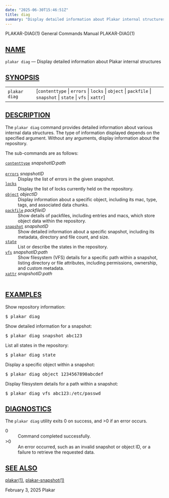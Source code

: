 ```yaml
---
date: "2025-06-30T15:46:51Z"
title: diag
summary: "Display detailed information about Plakar internal structures"
---
```

<div class="head" role="doc-pageheader" aria-label="Manual header
  line"><span class="head-ltitle">PLAKAR-DIAG(1)</span>
  <span class="head-vol">General Commands Manual</span>
  <span class="head-rtitle">PLAKAR-DIAG(1)</span></div>
<main class="manual-text">
<section class="Sh">
<h2 class="Sh" id="NAME"><a class="permalink" href="#NAME">NAME</a></h2>
<p class="Pp"><code class="Nm">plakar diag</code> &#x2014;
    <span class="Nd" role="doc-subtitle">Display detailed information about
    Plakar internal structures</span></p>
</section>
<section class="Sh">
<h2 class="Sh" id="SYNOPSIS"><a class="permalink" href="#SYNOPSIS">SYNOPSIS</a></h2>
<table class="Nm">
  <tr>
    <td><code class="Nm">plakar diag</code></td>
    <td>[<code class="Cm">contenttype</code> | <code class="Cm">errors</code> |
      <code class="Cm">locks</code> | <code class="Cm">object</code> |
      <code class="Cm">packfile</code> | <code class="Cm">snapshot</code> |
      <code class="Cm">state</code> | <code class="Cm">vfs</code> |
      <code class="Cm">xattr</code>]</td>
  </tr>
</table>
</section>
<section class="Sh">
<h2 class="Sh" id="DESCRIPTION"><a class="permalink" href="#DESCRIPTION">DESCRIPTION</a></h2>
<p class="Pp">The <code class="Nm">plakar diag</code> command provides detailed
    information about various internal data structures. The type of information
    displayed depends on the specified argument. Without any arguments, display
    information about the repository.</p>
<p class="Pp">The sub-commands are as follows:</p>
<dl class="Bl-tag">
  <dt id="contenttype"><a class="permalink" href="#contenttype"><code class="Cm">contenttype</code></a>
    <var class="Ar">snapshotID</var>:<var class="Ar">path</var></dt>
  <dd style="width: auto;">&#x00A0;</dd>
  <dt id="errors"><a class="permalink" href="#errors"><code class="Cm">errors</code></a>
    <var class="Ar">snapshotID</var></dt>
  <dd>Display the list of errors in the given snapshot.</dd>
  <dt id="locks"><a class="permalink" href="#locks"><code class="Cm">locks</code></a></dt>
  <dd>Display the list of locks currently held on the repository.</dd>
  <dt id="object"><a class="permalink" href="#object"><code class="Cm">object</code></a>
    <var class="Ar">objectID</var></dt>
  <dd>Display information about a specific object, including its mac, type,
      tags, and associated data chunks.</dd>
  <dt id="packfile"><a class="permalink" href="#packfile"><code class="Cm">packfile</code></a>
    <var class="Ar">packfileID</var></dt>
  <dd>Show details of packfiles, including entries and macs, which store object
      data within the repository.</dd>
  <dt id="snapshot"><a class="permalink" href="#snapshot"><code class="Cm">snapshot</code></a>
    <var class="Ar">snapshotID</var></dt>
  <dd>Show detailed information about a specific snapshot, including its
      metadata, directory and file count, and size.</dd>
  <dt id="state"><a class="permalink" href="#state"><code class="Cm">state</code></a></dt>
  <dd>List or describe the states in the repository.</dd>
  <dt id="vfs"><a class="permalink" href="#vfs"><code class="Cm">vfs</code></a>
    <var class="Ar">snapshotID</var>:<var class="Ar">path</var></dt>
  <dd>Show filesystem (VFS) details for a specific path within a snapshot,
      listing directory or file attributes, including permissions, ownership,
      and custom metadata.</dd>
  <dt id="xattr"><a class="permalink" href="#xattr"><code class="Cm">xattr</code></a>
    <var class="Ar">snapshotID</var>:<var class="Ar">path</var></dt>
  <dd style="width: auto;">&#x00A0;</dd>
</dl>
</section>
<section class="Sh">
<h2 class="Sh" id="EXAMPLES"><a class="permalink" href="#EXAMPLES">EXAMPLES</a></h2>
<p class="Pp">Show repository information:</p>
<div class="Bd Pp Bd-indent Li">
<pre>$ plakar diag</pre>
</div>
<p class="Pp">Show detailed information for a snapshot:</p>
<div class="Bd Pp Bd-indent Li">
<pre>$ plakar diag snapshot abc123</pre>
</div>
<p class="Pp">List all states in the repository:</p>
<div class="Bd Pp Bd-indent Li">
<pre>$ plakar diag state</pre>
</div>
<p class="Pp">Display a specific object within a snapshot:</p>
<div class="Bd Pp Bd-indent Li">
<pre>$ plakar diag object 1234567890abcdef</pre>
</div>
<p class="Pp">Display filesystem details for a path within a snapshot:</p>
<div class="Bd Pp Bd-indent Li">
<pre>$ plakar diag vfs abc123:/etc/passwd</pre>
</div>
</section>
<section class="Sh">
<h2 class="Sh" id="DIAGNOSTICS"><a class="permalink" href="#DIAGNOSTICS">DIAGNOSTICS</a></h2>
<p class="Pp">The <code class="Nm">plakar diag</code> utility exits&#x00A0;0 on
    success, and&#x00A0;&gt;0 if an error occurs.</p>
<dl class="Bl-tag">
  <dt>0</dt>
  <dd>Command completed successfully.</dd>
  <dt>&gt;0</dt>
  <dd>An error occurred, such as an invalid snapshot or object ID, or a failure
      to retrieve the requested data.</dd>
</dl>
</section>
<section class="Sh">
<h2 class="Sh" id="SEE_ALSO"><a class="permalink" href="#SEE_ALSO">SEE
  ALSO</a></h2>
<p class="Pp"><a class="Xr" href="../plakar/" aria-label="plakar, section
    1">plakar(1)</a>,
    <a class="Xr" href="../plakar-snapshot/" aria-label="plakar-snapshot,
    section 1">plakar-snapshot(1)</a></p>
</section>
</main>
<div class="foot" role="doc-pagefooter" aria-label="Manual footer
  line"><span class="foot-left"></span><span class="foot-date">February 3,
  2025</span> <span class="foot-os">Plakar</span></div>
